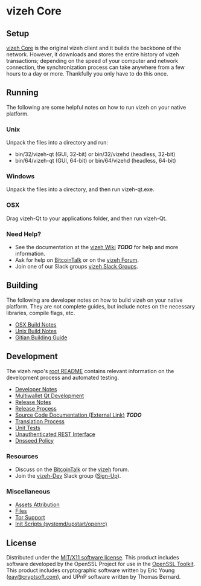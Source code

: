 vizeh Core
=====================

Setup
---------------------
[vizeh Core](http://vizeh.com/wallet) is the original vizeh client and it builds the backbone of the network. However, it downloads and stores the entire history of vizeh transactions; depending on the speed of your computer and network connection, the synchronization process can take anywhere from a few hours to a day or more. Thankfully you only have to do this once.

Running
---------------------
The following are some helpful notes on how to run vizeh on your native platform.

### Unix

Unpack the files into a directory and run:

- bin/32/vizeh-qt (GUI, 32-bit) or bin/32/vizehd (headless, 32-bit)
- bin/64/vizeh-qt (GUI, 64-bit) or bin/64/vizehd (headless, 64-bit)

### Windows

Unpack the files into a directory, and then run vizeh-qt.exe.

### OSX

Drag vizeh-Qt to your applications folder, and then run vizeh-Qt.

### Need Help?

* See the documentation at the [vizeh Wiki](https://en.bitcoin.it/wiki/Main_Page) ***TODO***
for help and more information.
* Ask for help on [BitcoinTalk](https://bitcointalk.org/index.php?topic=1262920.0) or on the [vizeh Forum](http://forum.vizeh.com/).
* Join one of our Slack groups [vizeh Slack Groups](https://vizeh.com/slack-logins/).

Building
---------------------
The following are developer notes on how to build vizeh on your native platform. They are not complete guides, but include notes on the necessary libraries, compile flags, etc.

- [OSX Build Notes](build-osx.md)
- [Unix Build Notes](build-unix.md)
- [Gitian Building Guide](gitian-building.md)

Development
---------------------
The vizeh repo's [root README](https://github.com/vizeh-Project/vizeh/blob/master/README.md) contains relevant information on the development process and automated testing.

- [Developer Notes](developer-notes.md)
- [Multiwallet Qt Development](multiwallet-qt.md)
- [Release Notes](release-notes.md)
- [Release Process](release-process.md)
- [Source Code Documentation (External Link)](https://dev.visucore.com/bitcoin/doxygen/) ***TODO***
- [Translation Process](translation_process.md)
- [Unit Tests](unit-tests.md)
- [Unauthenticated REST Interface](REST-interface.md)
- [Dnsseed Policy](dnsseed-policy.md)

### Resources

* Discuss on the [BitcoinTalk](https://bitcointalk.org/index.php?topic=1262920.0) or the [vizeh](http://forum.vizeh.com/) forum.
* Join the [vizeh-Dev](https://vizeh-dev.slack.com/) Slack group ([Sign-Up](https://vizeh-dev.herokuapp.com/)).

### Miscellaneous
- [Assets Attribution](assets-attribution.md)
- [Files](files.md)
- [Tor Support](tor.md)
- [Init Scripts (systemd/upstart/openrc)](init.md)

License
---------------------
Distributed under the [MIT/X11 software license](http://www.opensource.org/licenses/mit-license.php).
This product includes software developed by the OpenSSL Project for use in the [OpenSSL Toolkit](https://www.openssl.org/). This product includes
cryptographic software written by Eric Young ([eay@cryptsoft.com](mailto:eay@cryptsoft.com)), and UPnP software written by Thomas Bernard.
